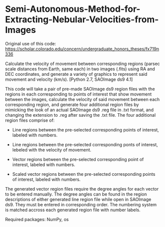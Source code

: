 # Semi-Autonomous-Method-for-Extracting-Nebular-Velocities-from-Images

Original use of this code: https://scholar.colorado.edu/concern/undergraduate_honors_theses/fx719n336

Calculate the velocity of movement between corresponding regions (parsec scale distances from Earth, same each) in two images (.fits) using RA and DEC coordinates, and generate a variety of graphics to represent said movement and velocity (km/s). [Python 2.7, SAOImage ds9 4.1]


This code will take a pair of pre-made SAOImage ds9 region files with the regions in each corresponding to points of interest that show movement between the images, calculate the velocity of said movement between each corresponding region, and generate four additional region files by mimicking the look of an actual SAOImage ds9 .reg file in .txt format, and changing the extension to .reg after saving the .txt file. 
The four additional region files comprise of:

 - Line regions between the pre-selected corresponding points of interest, labeled with numbers.
  
 - Line regions between the pre-selected corresponding ponts of interest, lebeled with the velocity of movement.
  
 - Vector regions between the pre-selected corresponding point of interest, labeled with numbers.
  
 - Scaled vector regions between the pre-selected corresponding points of interest, labeled with numbers.  
  
The generated vector region files require the degree angles for each vector to be entered manually. The degree angles can be found in the region descriptions of either generated line region file while open in SAOImage ds9. They must be entered in corresponding order. The numbering system is matched accross each generated region file with number labels.


Required packages: NumPy, os
